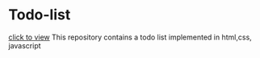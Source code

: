 # Todo-list

[click to view](https://shivanisingh1809.github.io/Todo-list/)
This repository contains a todo list implemented in html,css, javascript
